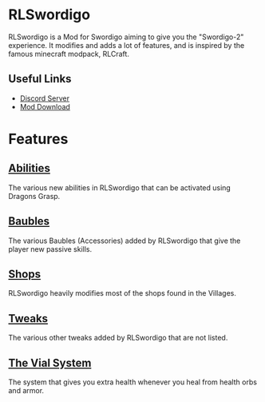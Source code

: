 # RLSwordigo
RLSwordigo is a Mod for Swordigo aiming to give you the "Swordigo-2" experience. It modifies and adds a lot of features, and is inspired by the famous minecraft modpack, RLCraft.

## Useful Links
- [Discord Server](https://dsc.gg/swordiforge)
- [Mod Download](https://www.mediafire.com/file/erv9eudnqcsw1ef/RLSwordigo+[4.0].apk/file)

# Features
## [Abilities](Abilities.md)
The various new abilities in RLSwordigo that can be activated using Dragons Grasp.

## [Baubles](Baubles.md)
The various Baubles (Accessories) added by RLSwordigo that give the player new passive skills.

## [Shops](Shops.md)
RLSwordigo heavily modifies most of the shops found in the Villages.

## [Tweaks](Tweaks.md)
The various other tweaks added by RLSwordigo that are not listed.

## [The Vial System](vial.md)
The system that gives you extra health whenever you heal from health orbs and armor. 
